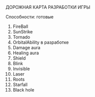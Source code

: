 ДОРОЖНАЯ КАРТА РАЗРАБОТКИ ИГРЫ

Способности:
  готовые
1. FireBall
2. SunStrike
3. Tornado
4. OrbitalAbility
  в разработке
1. Damage aura
2. Healing aura
3. Shield
4. Blink
5. Invisible
6. Laser
7. Roots
8. Starfall
9. Black hole
